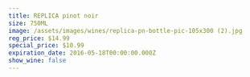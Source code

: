 ```yaml
---
title: REPLICA pinot noir
size: 750ML
image: /assets/images/wines/replica-pn-bottle-pic-105x300 (2).jpg
reg_price: $14.99
special_price: $10.99
expiration_date: 2016-05-18T00:00:00.000Z
show_wine: false
---
```



